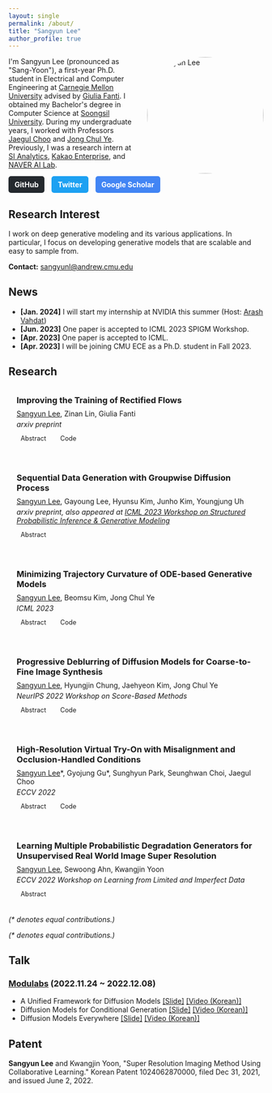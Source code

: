 ```yaml
---
layout: single
permalink: /about/
title: "Sangyun Lee"
author_profile: true
---
```


<img src="../images/profile2.png" alt="Sangyun Lee" style="width: 230px; float: right; border-radius: 50%; margin-left: 20px;">


I'm Sangyun Lee (pronounced as "Sang-Yoon"), a first-year Ph.D. student in Electrical and Computer Engineering at [Carnegie Mellon University](https://www.cmu.edu/) advised by [Giulia Fanti](https://gfanti.github.io/). I obtained my Bachelor's degree in Computer Science at [Soongsil University](https://webtrans.llsollu.com:40443/ezweb?source=KO&target=EN&profileId=0012d8d1-14e0-4237-a6a5-a68bc015f94d&url=https%3A%2F%2Fssu.ac.kr%2F). During my undergraduate years, I worked with Professors [Jaegul Choo](https://sites.google.com/site/jaegulchoo/) and [Jong Chul Ye](https://scholar.google.com/citations?user=HNMjoNEAAAAJ&hl=ko). Previously, I was a research intern at [SI Analytics](https://www.si-analytics.ai/eng), [Kakao Enterprise](https://www.kakaoenterprise.com/), and [NAVER AI Lab](https://clova.ai/en/research/research-area-detail.html?id=0).

<div style="margin-bottom: 20px;">
  <a href="https://github.com/sangyun884/" style="display: inline-block; margin-right: 10px; padding: 8px 12px; background-color: #24292e; color: white; text-decoration: none; border-radius: 5px; font-weight: bold; transition: background-color 0.3s;">GitHub</a>
  <a href="https://twitter.com/sang_yun_lee" style="display: inline-block; margin-right: 10px; padding: 8px 12px; background-color: #1DA1F2; color: white; text-decoration: none; border-radius: 5px; font-weight: bold; transition: background-color 0.3s;">Twitter</a>
  <a href="https://scholar.google.co.kr/citations?user=CGFkx-IAAAAJ&hl=en" style="display: inline-block; padding: 8px 12px; background-color: #4285F4; color: white; text-decoration: none; border-radius: 5px; font-weight: bold; transition: background-color 0.3s;">Google Scholar</a>
</div>

## Research Interest

I work on deep generative modeling and its various applications. In particular, I focus on developing generative models that are scalable and easy to sample from.

**Contact:** sangyunl@andrew.cmu.edu

## News

- **[Jan. 2024]** I will start my internship at NVIDIA this summer (Host: [Arash Vahdat](http://latentspace.cc/))
- **[Jun. 2023]** One paper is accepted to ICML 2023 SPIGM Workshop.
- **[Apr. 2023]** One paper is accepted to ICML.
- **[Apr. 2023]** I will be joining CMU ECE as a Ph.D. student in Fall 2023.

## Research
<div class="research-list">
<div class="research-item">
  <h3>Improving the Training of Rectified Flows</h3>
  <p><u>Sangyun Lee</u>, Zinan Lin, Giulia Fanti</p>
  <p><em>arxiv preprint</em></p>
  <div class="research-links">
    <a href="https://arxiv.org/abs/2405.20320">Abstract</a>
    <a href="https://github.com/sangyun884/rfpp">Code</a>
  </div>
</div>
<div class="research-item">
  <h3>Sequential Data Generation with Groupwise Diffusion Process</h3>
  <p><u>Sangyun Lee</u>, Gayoung Lee, Hyunsu Kim, Junho Kim, Youngjung Uh</p>
  <p><em>arxiv preprint, also appeared at <a href="https://openreview.net/forum?id=hLeh6b0vlt#all">ICML 2023 Workshop on Structured Probabilistic Inference & Generative Modeling</a></em></p>
  <div class="research-links">
    <a href="https://arxiv.org/abs/2310.01400">Abstract</a>
  </div>
</div>
<div class="research-item">
  <h3>Minimizing Trajectory Curvature of ODE-based Generative Models</h3>
  <p><u>Sangyun Lee</u>, Beomsu Kim, Jong Chul Ye</p>
  <p><em>ICML 2023</em></p>
  <div class="research-links">
    <a href="https://arxiv.org/abs/2301.12003">Abstract</a>
    <a href="https://github.com/sangyun884/fast-ode">Code</a>
  </div>
</div>
<div class="research-item">
  <h3>Progressive Deblurring of Diffusion Models for Coarse-to-Fine Image Synthesis</h3>
  <p><u>Sangyun Lee</u>, Hyungjin Chung, Jaehyeon Kim, Jong Chul Ye</p>
  <p><em>NeurIPS 2022 Workshop on Score-Based Methods</em></p>
  <div class="research-links">
    <a href="https://arxiv.org/abs/2207.11192">Abstract</a>
    <a href="https://github.com/sangyun884/blur-diffusion">Code</a>
  </div>
</div>
<div class="research-item">
  <h3>High-Resolution Virtual Try-On with Misalignment and Occlusion-Handled Conditions</h3>
  <p><u>Sangyun Lee</u>*, Gyojung Gu*, Sunghyun Park, Seunghwan Choi, Jaegul Choo</p>
  <p><em>ECCV 2022</em></p>
  <div class="research-links">
    <a href="https://arxiv.org/abs/2206.14180">Abstract</a>
    <a href="https://github.com/sangyun884/HR-VITON">Code</a>
  </div>
</div>
<div class="research-item">
  <h3>Learning Multiple Probabilistic Degradation Generators for Unsupervised Real World Image Super Resolution</h3>
  <p><u>Sangyun Lee</u>, Sewoong Ahn, Kwangjin Yoon</p>
  <p><em>ECCV 2022 Workshop on Learning from Limited and Imperfect Data</em></p>
  <div class="research-links">
    <a href="https://arxiv.org/abs/2201.10747">Abstract</a>
  </div>
</div>
</div>
<p><em>(* denotes equal contributions.)</em></p>
<style>
  .research-list {
    display: flex;
    flex-direction: column;
    gap: 1.5rem;
  }
  .research-item {
    border: 1px solid var(--text-color);
    border-radius: 8px;
    padding: 1rem;
    transition: border-color 0.3s ease;
  }
  .research-item:hover {
    border-color: var(--link-color);
  }
  .research-item h3 {
    margin-top: 0;
    margin-bottom: 0.5rem;
  }
  .research-item p {
    margin: 0.25rem 0;
  }
  .research-links {
    margin-top: 0.5rem;
  }
  .research-links a {
    display: inline-block;
    margin-right: 0.5rem;
    padding: 0.25rem 0.5rem;
    background-color: var(--link-color);
    color: var(--background-color);
    text-decoration: none;
    border-radius: 4px;
    font-size: 0.9em;
    transition: background-color 0.3s ease;
  }
  .research-links a:hover {
    background-color: var(--link-hover-color);
  }
</style>

</div>

*(\* denotes equal contributions.)*

## Talk

### [Modulabs](https://modulabs.co.kr/) (2022.11.24 ~ 2022.12.08)

- A Unified Framework for Diffusion Models [[Slide]](https://docs.google.com/presentation/d/1sI3cZ0EzWuqMHhuI3bPSnksDKJon9BJy_WCaFB4Kpgo/edit?usp=sharing) [[Video (Korean)]](https://youtu.be/KzrdkZUrbPk)
- Diffusion Models for Conditional Generation [[Slide]](https://docs.google.com/presentation/d/1VQvMsZI6S-LLg-RsNEyR_NRaiFgiX3fW2lhUGdS7pEE/edit?usp=sharing) [[Video (Korean)]](https://youtu.be/Ec569AV6YD8)
- Diffusion Models Everywhere [[Slide]](https://docs.google.com/presentation/d/1FNRmL8wS0jKLi3Uk_QdxyAP75i9pYEqFxhHhma4Slq8/edit?usp=sharing) [[Video (Korean)]](https://youtu.be/xVjrS-n9o68)

## Patent

**Sangyun Lee** and Kwangjin Yoon, "Super Resolution Imaging Method Using Collaborative Learning." Korean Patent 1024062870000, filed Dec 31, 2021, and issued June 2, 2022.

<style>
  .research-list-cards > ul {
    list-style-type: none;
    padding-left: 0;
  }
  .research-list-cards > ul > li {
    margin-bottom: 20px;
    padding: 15px;
    border-radius: 8px;
    box-shadow: 0 2px 5px rgba(0,0,0,0.1);
    transition: box-shadow 0.3s ease;
  }
  .research-list-cards > ul > li:hover {
    box-shadow: 0 5px 15px rgba(0,0,0,0.1);
  }
</style>